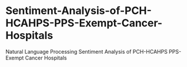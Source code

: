 # Sentiment-Analysis-of-PCH-HCAHPS-PPS-Exempt-Cancer-Hospitals
Natural Language Processing Sentiment Analysis of PCH-HCAHPS PPS-Exempt Cancer Hospitals
